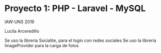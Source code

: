 # Proyecto 1: PHP - Laravel - MySQL
   IAW-UNS 2019
   
Lucila Arceredillo

Se uso la libreria Socialite, para el login con redes sociales
Se uso la libreria ImageProvider para la carga de fotos
